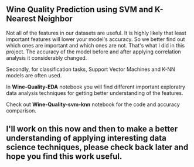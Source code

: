 ## Wine Quality Prediction using SVM and K-Nearest Neighbor


Not all of the features in our datasets are useful. It is highly likely that least important features will lower your model's accuracy. So we better find out which ones are important and which ones are not.  That's what I did in this project. The accuracy of the model before and after applying correlation analysis it considerably changed.

Secondly, for classification tasks, Support Vector Machines and K-NN models are often used. 

In **Wine-Quality-EDA** notebook  you will find different important exploratry data analysis techniques for getting better understanding of the features.

Check out **Wine-Quality-svm-knn** notebook for the code and accuracy comparison.

## I'll work on this now and then to make a better understanding of applying interesting data science techniques, please check back later and hope you find this work useful.
